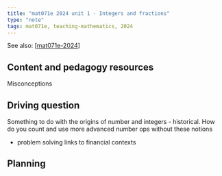 ```yaml
---
title: "mat071e 2024 unit 1 - Integers and fractions" 
type: "note"
tags: mat071e, teaching-mathematics, 2024
---
```


See also: [[mat071e-2024]]

## Content and pedagogy resources


Misconceptions

## Driving question

Something to do with the origins of number and integers - historical. How do you count and use more advanced number ops without these notions

- problem solving links to financial contexts

## Planning

[//begin]: # "Autogenerated link references for markdown compatibility"
[mat071e-2024]: mat071e-2024 "mat071e-2024"
[//end]: # "Autogenerated link references"